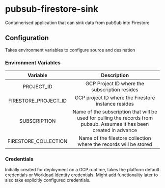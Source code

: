 # pubsub-firestore-sink
Containerised application that can sink data from pubSub into Firestore

## Configuration
Takes environment variables to configure source and desination
### Environment Variables
| Variable | Description    |
| :---:   | :---: | 
| PROJECT_ID | GCP Project ID where the subscription resides   |
| FIRESTORE_PROJECT_ID | GCP project ID where the Firestore instance resides | 
| SUBSCRIPTION | Name of the subscription that will be used for pulling the records from pubsub. Assumes it has been created in advance |
| FIRESTORE_COLLECTION | Name of the filestore collection where the records will be stored |
### Credentials
Initially created for deployment on a GCP runtime, takes the platform default credentials or Workload Identity credentials.
Might add functionality later to also take explicitly configured credentials.
